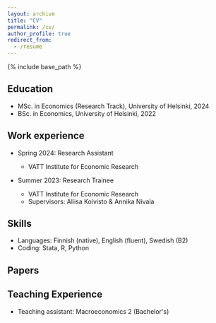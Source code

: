 ```yaml
---
layout: archive
title: "CV"
permalink: /cv/
author_profile: true
redirect_from:
  - /resume
---
```


{% include base_path %}

Education
-----

* MSc. in Economics (Research Track), University of Helsinki, 2024
* BSc. in Economics,  University of Helsinki, 2022

Work experience
-----
* Spring 2024: Research Assistant
  * VATT Institute for Economic Research

* Summer 2023: Research Trainee
  * VATT Institute for Economic Research
  * Supervisors: Aliisa Koivisto & Annika Nivala

 
Skills
-----
* Languages: Finnish (native), English (fluent), Swedish (B2)
* Coding: Stata, R, Python


Papers
-----

Teaching Experience
-----
* Teaching assistant: Macroeconomics 2 (Bachelor's)
  
